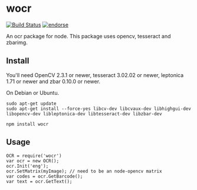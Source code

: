 # wocr

[![Build Status](https://secure.travis-ci.org/tualo/wocr.png)](http://travis-ci.org/tualo/wocr)
[![endorse](https://api.coderwall.com/thomashoffmann1979/endorsecount.png)](https://coderwall.com/thomashoffmann1979)

An ocr package for node. This package uses opencv, tesseract and zbarimg.


## Install

You'll need OpenCV 2.3.1 or newer, tesseract 3.02.02 or newer, leptonica 1.71 or newer and zbar 0.10.0 or newer.

On Debian or Ubuntu.

```
sudo apt-get update
sudo apt-get install --force-yes libcv-dev libcvaux-dev libhighgui-dev libopencv-dev libleptonica-dev libtesseract-dev libzbar-dev
```


```
npm install wocr
```

## Usage

```
OCR = require('wocr')
var ocr = new OCR();
ocr.Init('eng');
ocr.SetMatrix(myImage); // need to be an node-opencv matrix
var codes = ocr.GetBarcode();
var text = ocr.GetText();
```
